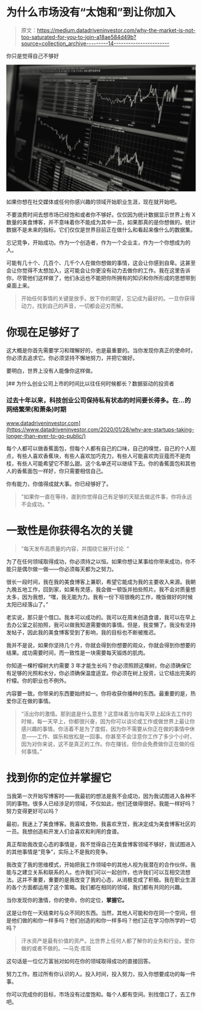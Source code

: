 # 为什么市场没有“太饱和”到让你加入

> 原文：<https://medium.datadriveninvestor.com/why-the-market-is-not-too-saturated-for-you-to-join-a18ae584d49b?source=collection_archive---------14----------------------->

你只是觉得自己不够好

![](img/77e2540e6febb062f2c4baf6f98409c0.png)

如果你想在社交媒体或任何你感兴趣的领域开始职业生涯，现在就开始吧。

不要浪费时间去想市场已经饱和或者你不够好。仅仅因为统计数据显示世界上有 X 数量的美食博客，并不意味着你不能成为其中一员，如果那真的是你想做的。统计数据不是未来的指标。它们仅仅是世界目前正在做什么和看起来像什么的数据集。

忘记竞争，开始成功。作为一个创造者，作为一个企业主，作为一个你想成为的人。

可能有几十个、几百个、几千个人在做你想做的事情，这会让你感到自卑。这甚至会让你觉得不太想加入，这可能会让你更没有动力去做你的工作。我在这里告诉你，尽管他们这样做了，他们永远也不能把你所拥有的知识和你所形成的思想带到桌面上来。

> 开始任何事情的关键是放手。放下你的期望，忘记成为最好的。一旦你获得动力，找到自己的声音，一切都会迎刃而解。

# **你现在足够好了**

这大概是你首先需要学习和理解好的，也是最重要的。当你发现你真正的使命时，你必须去追求它。你必须坚持不懈地努力，并把它做好。

要明白，世界上没有人能像你这样做。

[](https://www.datadriveninvestor.com/2020/01/28/why-are-startups-taking-longer-than-ever-to-go-public/) [## 为什么创业公司上市的时间比以往任何时候都长？数据驱动的投资者

### 过去十年以来，科技创业公司保持私有状态的时间要长得多。在…的网络繁荣(和萧条)时期

www.datadriveninvestor.com](https://www.datadriveninvestor.com/2020/01/28/why-are-startups-taking-longer-than-ever-to-go-public/) 

每个人都可以做香蕉面包，但每个人都有自己的口味，自己的嗅觉，自己的个人观点，有些人喜欢香蕉块，有些人喜欢加巧克力，有些人可能喜欢肉豆蔻而不是肉桂，有些人可能希望它不那么甜。这个名单还可以继续下去。你的香蕉面包和其他人的香蕉面包一样好，你只需要相信自己。

你有能力，你值得成就大事。你已经够好了。

> "如果你一直在等待，直到你觉得自己有足够的天赋去做这件事，你将永远不会成功。"

# **一致性是你获得名次的关键**

> "每天发布高质量的内容，并围绕它展开讨论. "

为了在任何领域取得成功，你必须持之以恒。如果你想让某事给你带来成功，你不能只是偶尔做一做——你必须每天都为之努力。

很长一段时间，我在我的美食博客上兼职，希望它能成为我的主要收入来源。我朝九晚五地工作，回到家，如果有灵感，我会做一顿饭并拍些照片。我不会对质量想太多，因为我想，“嘿，我无能为力。我有一份下班很晚的工作，晚饭做好的时候太阳已经落山了。”

老实说，那只是个借口。我本可以成功的。我可以在周末创造食谱，我可以在早上去办公室之前拍照，我可以做我知道需要做的事情。但是，我变懒了。我没有坚持发帖子，因此我的美食博客受到了影响，我的目标也不断被推迟。

我并不是说，如果你坚持几个月，你就会得到你想要的观众，你就会得到你想要的结果。成功需要时间，而一致性是一块需要每天锻炼的肌肉。

你知道一棵柠檬树大约需要 3 年才能生长吗？你必须照顾这棵树，你必须确保它有足够的光照和水分，你必须确保温度适宜。你必须在树上投资，让它结出完美的柠檬。你的职业也不例外。

内容要一致。你带来的东西要始终如一。你将收获你播种的东西。最重要的是，热爱你正在做的事情。

> “活出你的激情。那到底是什么意思？这意味着当你每天早上起床去工作的时候，每一天早上，你都很兴奋，因为你可以谈论或工作或做世界上最让你感兴趣的事情。你活着不是为了度假，因为你不需要从你正在做的事情中休息——工作、娱乐和放松是一回事。你甚至不会注意你工作了多少个小时，因为对你来说，这不是真正的工作。你在赚钱，但你会免费做你正在做的任何事情。”

# **找到你的定位并掌握它**

当我第一次开始写博客时——我最初的想法是我不会成功，因为我试图进入各种不同的事物。很多人已经涉足的领域，不仅如此，他们还做得很好。我能一样好吗？努力变得更好可以吗？

最初，我迷上了美食博客。我喜欢食物，我喜欢烹饪，我决定成为美食博客社区的一员。我想创造和开发人们会喜欢和利用的食谱。

真正帮助我改变心态的事情是，我不觉得自己在美食博客领域不够好，我试图进入的其他事情是“竞争”，实际上不是我的竞争。

我改变了我的思维模式，开始把我工作领域中的其他人视为我潜在的合作伙伴。我能与之建立关系和联系的人。也许我们可以一起创作，也许我们可以互相交流想法。这并不重要，重要的是我改变了我的心态，从消极变成了积极。我在职业生涯的各个方面都运用了这个策略。我们都在相同的领域，我们都有共同的兴趣。

当你发现你的激情，你的使命，你的定位，**掌握它。**

这是让你在一天结束时与众不同的东西。当然，其他人可能和你在同一个空间，但是他们做的和你一样多吗？他们创造的和你一样多吗？他们正在学习你所学的一切吗？

> 汗水资产是最有价值的资产。比世界上任何人都了解你的业务和行业。爱你做的或者不做的。—马克·库班

这句话是一位亿万富翁对如何在你的领域取得成功的直接回答。

努力工作。胜过所有你认识的人。投入时间，投入努力，投入你想要成功的每一件事。

你可以完成你的目标，市场没有过度饱和。每个人都有空间。别找借口了，去工作吧。